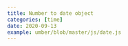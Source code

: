 ```yaml
---
title: Number to date object
categories: [time]
date: 2020-09-13
example: umber/blob/master/js/date.js
---
```

